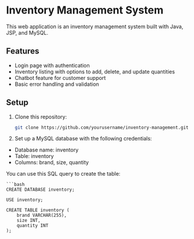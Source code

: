 # Inventory Management System

This web application is an inventory management system built with Java, JSP, and MySQL.

## Features
- Login page with authentication
- Inventory listing with options to add, delete, and update quantities
- Chatbot feature for customer support
- Basic error handling and validation

## Setup

1. Clone this repository:
   ```bash
   git clone https://github.com/yourusername/inventory-management.git

   
2.  Set up a MySQL database with the following credentials:

- Database name: inventory
- Table: inventory
- Columns: brand, size, quantity

You can use this SQL query to create the table:

	```bash
	CREATE DATABASE inventory;
	
	USE inventory;
	
	CREATE TABLE inventory (
	    brand VARCHAR(255),
	    size INT,
	    quantity INT
	);
